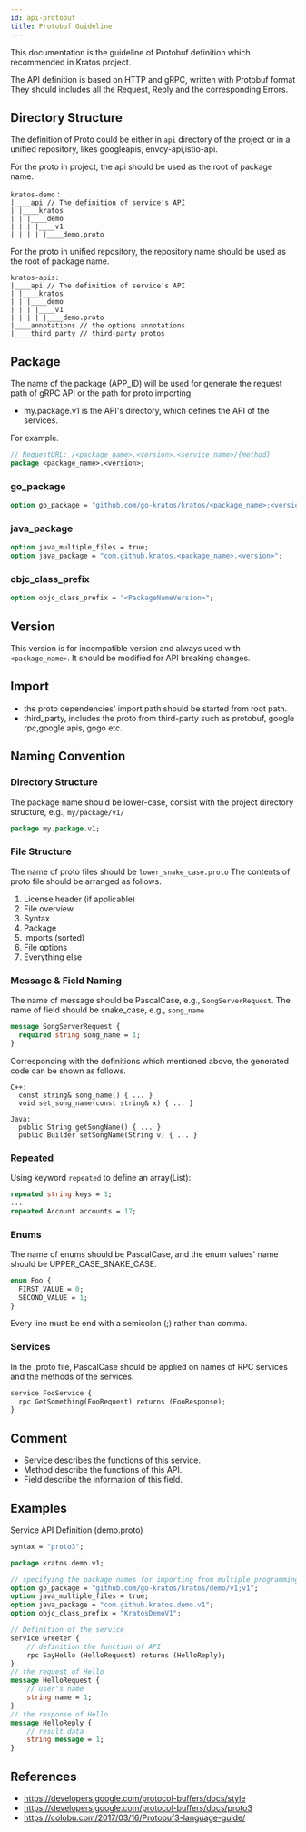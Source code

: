 ```yaml
---
id: api-protobuf
title: Protobuf Guideline
---
```

This documentation is the guideline of Protobuf definition which recommended in Kratos project.

The API definition is based on HTTP and gRPC, written with Protobuf format They should includes all the Request, Reply and the corresponding Errors.

## Directory Structure
The definition of Proto could be either in `api` directory of the project or in a unified repository, likes googleapis, envoy-api,istio-api.

For the proto in project, the api should be used as the root of package name.
```
kratos-demo：
|____api // The definition of service's API
| |____kratos
| | |____demo
| | | |____v1
| | | | |____demo.proto
```

For the proto in unified repository, the repository name should be used as the root of package name.
```
kratos-apis:
|____api // The definition of service's API
| |____kratos
| | |____demo
| | | |____v1
| | | | |____demo.proto
|____annotations // the options annotations
|____third_party // third-party protos
```

## Package
The name of the package (APP_ID) will be used for generate the request path of gRPC API or the path for proto importing.

*  my.package.v1 is the API's directory, which defines the API of the services.

For example.
```protobuf
// RequestURL: /<package_name>.<version>.<service_name>/{method}
package <package_name>.<version>;
```
### go_package
```protobuf
option go_package = "github.com/go-kratos/kratos/<package_name>;<version>";
```
### java_package
```protobuf
option java_multiple_files = true;
option java_package = "com.github.kratos.<package_name>.<version>";
```
### objc_class_prefix
```protobuf
option objc_class_prefix = "<PackageNameVersion>";
```

## Version
This version is for incompatible version and always used with `<package_name>`. It should be modified for API breaking changes.


## Import
* the proto dependencies' import path should be started from root path.
* third_party, includes the proto from third-party such as protobuf, google rpc,google apis, gogo etc.

## Naming Convention

### Directory Structure
The package name should be lower-case, consist with the project directory structure, e.g., `my/package/v1/`
```protobuf
package my.package.v1;
```

### File Structure
The name of proto files should be `lower_snake_case.proto`
The contents of proto file should be arranged as follows.
1. License header (if applicable)
2. File overview
3. Syntax
4. Package
5. Imports (sorted)
6. File options
7. Everything else

### Message & Field Naming
The name of message should be PascalCase, e.g., `SongServerRequest`.
The name of field should be snake_case, e.g., `song_name`

```protobuf
message SongServerRequest {
  required string song_name = 1;
}
```

Corresponding with the definitions which mentioned above, the generated code can be shown as follows.
```
C++:
  const string& song_name() { ... }
  void set_song_name(const string& x) { ... }

Java:
  public String getSongName() { ... }
  public Builder setSongName(String v) { ... }
```
### Repeated
Using keyword `repeated` to define an array(List):
```protobuf
repeated string keys = 1;
...
repeated Account accounts = 17;
```

### Enums
The name of enums should be PascalCase, and the enum values' name should be UPPER_CASE_SNAKE_CASE.

```protobuf
enum Foo {
  FIRST_VALUE = 0;
  SECOND_VALUE = 1;
}
```
Every line must be end with a semicolon (;) rather than comma.

### Services
In the .proto file, PascalCase should be applied on names of RPC services and the methods of the services.
```protobuf
service FooService {
  rpc GetSomething(FooRequest) returns (FooResponse);
}
```

## Comment
* Service describes the functions of this service.
* Method describe the functions of this API. 
* Field describe the information of this field.

## Examples
Service API Definition (demo.proto)
```protobuf
syntax = "proto3";

package kratos.demo.v1;

// specifying the package names for importing from multiple programming language
option go_package = "github.com/go-kratos/kratos/demo/v1;v1";
option java_multiple_files = true;
option java_package = "com.github.kratos.demo.v1";
option objc_class_prefix = "KratosDemoV1";

// Definition of the service
service Greeter {
    // definition the function of API
    rpc SayHello (HelloRequest) returns (HelloReply);
}
// the request of Hello
message HelloRequest {
    // user's name
    string name = 1;
}
// the response of Hello 
message HelloReply {
    // result data
    string message = 1;
}
```

## References
* https://developers.google.com/protocol-buffers/docs/style
* https://developers.google.com/protocol-buffers/docs/proto3
* https://colobu.com/2017/03/16/Protobuf3-language-guide/

